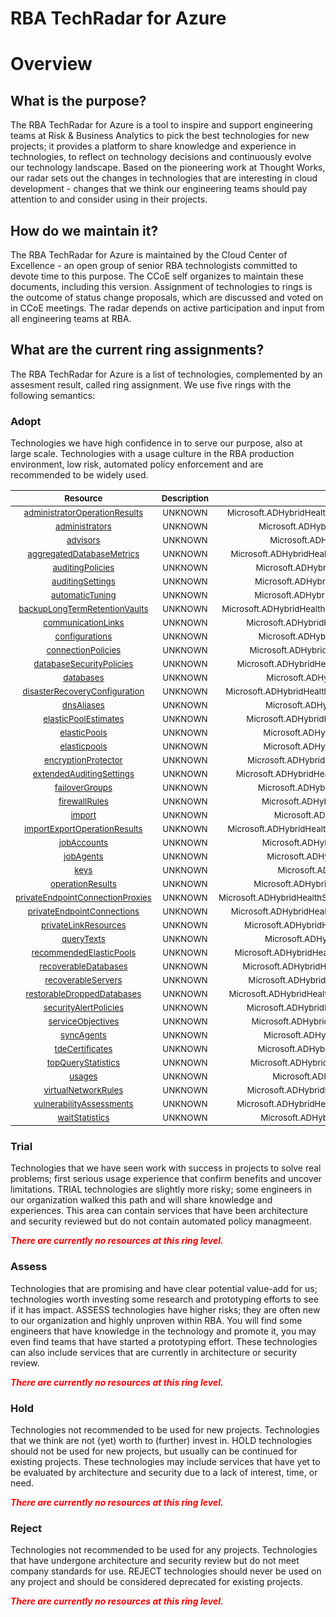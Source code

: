 
RBA TechRadar for Azure
=======================

# Overview

## What is the purpose?


The RBA TechRadar for Azure is a tool to inspire and support engineering teams at Risk & Business Analytics to pick the best technologies for new projects; it provides a platform to share knowledge and experience in technologies, to reflect on technology decisions and continuously evolve our technology landscape.  Based on the pioneering work at Thought Works, our radar sets out the changes in technologies that are interesting in cloud development - changes that we think our engineering teams should pay attention to and consider using in their projects.
## How do we maintain it?


The RBA TechRadar for Azure is maintained by the Cloud Center of Excellence - an open group of senior RBA technologists committed to devote time to this purpose.  The CCoE self organizes to maintain these documents, including this version.  Assignment of technologies to rings is the outcome of status change proposals, which are discussed and voted on in CCoE meetings.  The radar depends on active participation and input from all engineering teams at RBA.
## What are the current ring assignments?


The RBA TechRadar for Azure is a list of technologies, complemented by an assesment result, called ring assignment.  We use five rings with the following semantics:
### Adopt


Technologies we have high confidence in to serve our purpose, also at large scale.  Technologies with a usage culture in the RBA production environment, low risk, automated policy enforcement and are recommended to be widely used.  

|<sub>Resource</sub>|<sub>Description</sub>|<sub>Path</sub>|<sub>Status</sub>|
| :---: | :---: | :---: | :---: |
|<sub>[administratorOperationResults](https://github.com/openrba/python-azure-techradar/tree/master/Microsoft.ADHybridHealthService/servers/administratorOperationResults)</sub>|<sub>UNKNOWN</sub>|<sub>Microsoft.ADHybridHealthService/servers/administratorOperationResults</sub>|<sub>ADOPT</sub>|
|<sub>[administrators](https://github.com/openrba/python-azure-techradar/tree/master/Microsoft.ADHybridHealthService/servers/administrators)</sub>|<sub>UNKNOWN</sub>|<sub>Microsoft.ADHybridHealthService/servers/administrators</sub>|<sub>ADOPT</sub>|
|<sub>[advisors](https://github.com/openrba/python-azure-techradar/tree/master/Microsoft.ADHybridHealthService/servers/advisors)</sub>|<sub>UNKNOWN</sub>|<sub>Microsoft.ADHybridHealthService/servers/advisors</sub>|<sub>ADOPT</sub>|
|<sub>[aggregatedDatabaseMetrics](https://github.com/openrba/python-azure-techradar/tree/master/Microsoft.ADHybridHealthService/servers/aggregatedDatabaseMetrics)</sub>|<sub>UNKNOWN</sub>|<sub>Microsoft.ADHybridHealthService/servers/aggregatedDatabaseMetrics</sub>|<sub>ADOPT</sub>|
|<sub>[auditingPolicies](https://github.com/openrba/python-azure-techradar/tree/master/Microsoft.ADHybridHealthService/servers/auditingPolicies)</sub>|<sub>UNKNOWN</sub>|<sub>Microsoft.ADHybridHealthService/servers/auditingPolicies</sub>|<sub>ADOPT</sub>|
|<sub>[auditingSettings](https://github.com/openrba/python-azure-techradar/tree/master/Microsoft.ADHybridHealthService/servers/auditingSettings)</sub>|<sub>UNKNOWN</sub>|<sub>Microsoft.ADHybridHealthService/servers/auditingSettings</sub>|<sub>ADOPT</sub>|
|<sub>[automaticTuning](https://github.com/openrba/python-azure-techradar/tree/master/Microsoft.ADHybridHealthService/servers/automaticTuning)</sub>|<sub>UNKNOWN</sub>|<sub>Microsoft.ADHybridHealthService/servers/automaticTuning</sub>|<sub>ADOPT</sub>|
|<sub>[backupLongTermRetentionVaults](https://github.com/openrba/python-azure-techradar/tree/master/Microsoft.ADHybridHealthService/servers/backupLongTermRetentionVaults)</sub>|<sub>UNKNOWN</sub>|<sub>Microsoft.ADHybridHealthService/servers/backupLongTermRetentionVaults</sub>|<sub>ADOPT</sub>|
|<sub>[communicationLinks](https://github.com/openrba/python-azure-techradar/tree/master/Microsoft.ADHybridHealthService/servers/communicationLinks)</sub>|<sub>UNKNOWN</sub>|<sub>Microsoft.ADHybridHealthService/servers/communicationLinks</sub>|<sub>ADOPT</sub>|
|<sub>[configurations](https://github.com/openrba/python-azure-techradar/tree/master/Microsoft.ADHybridHealthService/servers/configurations)</sub>|<sub>UNKNOWN</sub>|<sub>Microsoft.ADHybridHealthService/servers/configurations</sub>|<sub>ADOPT</sub>|
|<sub>[connectionPolicies](https://github.com/openrba/python-azure-techradar/tree/master/Microsoft.ADHybridHealthService/servers/connectionPolicies)</sub>|<sub>UNKNOWN</sub>|<sub>Microsoft.ADHybridHealthService/servers/connectionPolicies</sub>|<sub>ADOPT</sub>|
|<sub>[databaseSecurityPolicies](https://github.com/openrba/python-azure-techradar/tree/master/Microsoft.ADHybridHealthService/servers/databaseSecurityPolicies)</sub>|<sub>UNKNOWN</sub>|<sub>Microsoft.ADHybridHealthService/servers/databaseSecurityPolicies</sub>|<sub>ADOPT</sub>|
|<sub>[databases](https://github.com/openrba/python-azure-techradar/tree/master/Microsoft.ADHybridHealthService/servers/databases)</sub>|<sub>UNKNOWN</sub>|<sub>Microsoft.ADHybridHealthService/servers/databases</sub>|<sub>ADOPT</sub>|
|<sub>[disasterRecoveryConfiguration](https://github.com/openrba/python-azure-techradar/tree/master/Microsoft.ADHybridHealthService/servers/disasterRecoveryConfiguration)</sub>|<sub>UNKNOWN</sub>|<sub>Microsoft.ADHybridHealthService/servers/disasterRecoveryConfiguration</sub>|<sub>ADOPT</sub>|
|<sub>[dnsAliases](https://github.com/openrba/python-azure-techradar/tree/master/Microsoft.ADHybridHealthService/servers/dnsAliases)</sub>|<sub>UNKNOWN</sub>|<sub>Microsoft.ADHybridHealthService/servers/dnsAliases</sub>|<sub>ADOPT</sub>|
|<sub>[elasticPoolEstimates](https://github.com/openrba/python-azure-techradar/tree/master/Microsoft.ADHybridHealthService/servers/elasticPoolEstimates)</sub>|<sub>UNKNOWN</sub>|<sub>Microsoft.ADHybridHealthService/servers/elasticPoolEstimates</sub>|<sub>ADOPT</sub>|
|<sub>[elasticPools](https://github.com/openrba/python-azure-techradar/tree/master/Microsoft.ADHybridHealthService/servers/elasticPools)</sub>|<sub>UNKNOWN</sub>|<sub>Microsoft.ADHybridHealthService/servers/elasticPools</sub>|<sub>ADOPT</sub>|
|<sub>[elasticpools](https://github.com/openrba/python-azure-techradar/tree/master/Microsoft.ADHybridHealthService/servers/elasticpools)</sub>|<sub>UNKNOWN</sub>|<sub>Microsoft.ADHybridHealthService/servers/elasticpools</sub>|<sub>ADOPT</sub>|
|<sub>[encryptionProtector](https://github.com/openrba/python-azure-techradar/tree/master/Microsoft.ADHybridHealthService/servers/encryptionProtector)</sub>|<sub>UNKNOWN</sub>|<sub>Microsoft.ADHybridHealthService/servers/encryptionProtector</sub>|<sub>ADOPT</sub>|
|<sub>[extendedAuditingSettings](https://github.com/openrba/python-azure-techradar/tree/master/Microsoft.ADHybridHealthService/servers/extendedAuditingSettings)</sub>|<sub>UNKNOWN</sub>|<sub>Microsoft.ADHybridHealthService/servers/extendedAuditingSettings</sub>|<sub>ADOPT</sub>|
|<sub>[failoverGroups](https://github.com/openrba/python-azure-techradar/tree/master/Microsoft.ADHybridHealthService/servers/failoverGroups)</sub>|<sub>UNKNOWN</sub>|<sub>Microsoft.ADHybridHealthService/servers/failoverGroups</sub>|<sub>ADOPT</sub>|
|<sub>[firewallRules](https://github.com/openrba/python-azure-techradar/tree/master/Microsoft.ADHybridHealthService/servers/firewallRules)</sub>|<sub>UNKNOWN</sub>|<sub>Microsoft.ADHybridHealthService/servers/firewallRules</sub>|<sub>ADOPT</sub>|
|<sub>[import](https://github.com/openrba/python-azure-techradar/tree/master/Microsoft.ADHybridHealthService/servers/import)</sub>|<sub>UNKNOWN</sub>|<sub>Microsoft.ADHybridHealthService/servers/import</sub>|<sub>ADOPT</sub>|
|<sub>[importExportOperationResults](https://github.com/openrba/python-azure-techradar/tree/master/Microsoft.ADHybridHealthService/servers/importExportOperationResults)</sub>|<sub>UNKNOWN</sub>|<sub>Microsoft.ADHybridHealthService/servers/importExportOperationResults</sub>|<sub>ADOPT</sub>|
|<sub>[jobAccounts](https://github.com/openrba/python-azure-techradar/tree/master/Microsoft.ADHybridHealthService/servers/jobAccounts)</sub>|<sub>UNKNOWN</sub>|<sub>Microsoft.ADHybridHealthService/servers/jobAccounts</sub>|<sub>ADOPT</sub>|
|<sub>[jobAgents](https://github.com/openrba/python-azure-techradar/tree/master/Microsoft.ADHybridHealthService/servers/jobAgents)</sub>|<sub>UNKNOWN</sub>|<sub>Microsoft.ADHybridHealthService/servers/jobAgents</sub>|<sub>ADOPT</sub>|
|<sub>[keys](https://github.com/openrba/python-azure-techradar/tree/master/Microsoft.ADHybridHealthService/servers/keys)</sub>|<sub>UNKNOWN</sub>|<sub>Microsoft.ADHybridHealthService/servers/keys</sub>|<sub>ADOPT</sub>|
|<sub>[operationResults](https://github.com/openrba/python-azure-techradar/tree/master/Microsoft.ADHybridHealthService/servers/operationResults)</sub>|<sub>UNKNOWN</sub>|<sub>Microsoft.ADHybridHealthService/servers/operationResults</sub>|<sub>ADOPT</sub>|
|<sub>[privateEndpointConnectionProxies](https://github.com/openrba/python-azure-techradar/tree/master/Microsoft.ADHybridHealthService/servers/privateEndpointConnectionProxies)</sub>|<sub>UNKNOWN</sub>|<sub>Microsoft.ADHybridHealthService/servers/privateEndpointConnectionProxies</sub>|<sub>ADOPT</sub>|
|<sub>[privateEndpointConnections](https://github.com/openrba/python-azure-techradar/tree/master/Microsoft.ADHybridHealthService/servers/privateEndpointConnections)</sub>|<sub>UNKNOWN</sub>|<sub>Microsoft.ADHybridHealthService/servers/privateEndpointConnections</sub>|<sub>ADOPT</sub>|
|<sub>[privateLinkResources](https://github.com/openrba/python-azure-techradar/tree/master/Microsoft.ADHybridHealthService/servers/privateLinkResources)</sub>|<sub>UNKNOWN</sub>|<sub>Microsoft.ADHybridHealthService/servers/privateLinkResources</sub>|<sub>ADOPT</sub>|
|<sub>[queryTexts](https://github.com/openrba/python-azure-techradar/tree/master/Microsoft.ADHybridHealthService/servers/queryTexts)</sub>|<sub>UNKNOWN</sub>|<sub>Microsoft.ADHybridHealthService/servers/queryTexts</sub>|<sub>ADOPT</sub>|
|<sub>[recommendedElasticPools](https://github.com/openrba/python-azure-techradar/tree/master/Microsoft.ADHybridHealthService/servers/recommendedElasticPools)</sub>|<sub>UNKNOWN</sub>|<sub>Microsoft.ADHybridHealthService/servers/recommendedElasticPools</sub>|<sub>ADOPT</sub>|
|<sub>[recoverableDatabases](https://github.com/openrba/python-azure-techradar/tree/master/Microsoft.ADHybridHealthService/servers/recoverableDatabases)</sub>|<sub>UNKNOWN</sub>|<sub>Microsoft.ADHybridHealthService/servers/recoverableDatabases</sub>|<sub>ADOPT</sub>|
|<sub>[recoverableServers](https://github.com/openrba/python-azure-techradar/tree/master/Microsoft.ADHybridHealthService/servers/recoverableServers)</sub>|<sub>UNKNOWN</sub>|<sub>Microsoft.ADHybridHealthService/servers/recoverableServers</sub>|<sub>ADOPT</sub>|
|<sub>[restorableDroppedDatabases](https://github.com/openrba/python-azure-techradar/tree/master/Microsoft.ADHybridHealthService/servers/restorableDroppedDatabases)</sub>|<sub>UNKNOWN</sub>|<sub>Microsoft.ADHybridHealthService/servers/restorableDroppedDatabases</sub>|<sub>ADOPT</sub>|
|<sub>[securityAlertPolicies](https://github.com/openrba/python-azure-techradar/tree/master/Microsoft.ADHybridHealthService/servers/securityAlertPolicies)</sub>|<sub>UNKNOWN</sub>|<sub>Microsoft.ADHybridHealthService/servers/securityAlertPolicies</sub>|<sub>ADOPT</sub>|
|<sub>[serviceObjectives](https://github.com/openrba/python-azure-techradar/tree/master/Microsoft.ADHybridHealthService/servers/serviceObjectives)</sub>|<sub>UNKNOWN</sub>|<sub>Microsoft.ADHybridHealthService/servers/serviceObjectives</sub>|<sub>ADOPT</sub>|
|<sub>[syncAgents](https://github.com/openrba/python-azure-techradar/tree/master/Microsoft.ADHybridHealthService/servers/syncAgents)</sub>|<sub>UNKNOWN</sub>|<sub>Microsoft.ADHybridHealthService/servers/syncAgents</sub>|<sub>ADOPT</sub>|
|<sub>[tdeCertificates](https://github.com/openrba/python-azure-techradar/tree/master/Microsoft.ADHybridHealthService/servers/tdeCertificates)</sub>|<sub>UNKNOWN</sub>|<sub>Microsoft.ADHybridHealthService/servers/tdeCertificates</sub>|<sub>ADOPT</sub>|
|<sub>[topQueryStatistics](https://github.com/openrba/python-azure-techradar/tree/master/Microsoft.ADHybridHealthService/servers/topQueryStatistics)</sub>|<sub>UNKNOWN</sub>|<sub>Microsoft.ADHybridHealthService/servers/topQueryStatistics</sub>|<sub>ADOPT</sub>|
|<sub>[usages](https://github.com/openrba/python-azure-techradar/tree/master/Microsoft.ADHybridHealthService/servers/usages)</sub>|<sub>UNKNOWN</sub>|<sub>Microsoft.ADHybridHealthService/servers/usages</sub>|<sub>ADOPT</sub>|
|<sub>[virtualNetworkRules](https://github.com/openrba/python-azure-techradar/tree/master/Microsoft.ADHybridHealthService/servers/virtualNetworkRules)</sub>|<sub>UNKNOWN</sub>|<sub>Microsoft.ADHybridHealthService/servers/virtualNetworkRules</sub>|<sub>ADOPT</sub>|
|<sub>[vulnerabilityAssessments](https://github.com/openrba/python-azure-techradar/tree/master/Microsoft.ADHybridHealthService/servers/vulnerabilityAssessments)</sub>|<sub>UNKNOWN</sub>|<sub>Microsoft.ADHybridHealthService/servers/vulnerabilityAssessments</sub>|<sub>ADOPT</sub>|
|<sub>[waitStatistics](https://github.com/openrba/python-azure-techradar/tree/master/Microsoft.ADHybridHealthService/servers/waitStatistics)</sub>|<sub>UNKNOWN</sub>|<sub>Microsoft.ADHybridHealthService/servers/waitStatistics</sub>|<sub>ADOPT</sub>|

### Trial


Technologies that we have seen work with success in projects to solve real problems;  first serious usage experience that confirm benefits and uncover limitations.  TRIAL technologies are slightly more risky; some engineers in our organization walked this path and will share knowledge and experiences.  This area can contain services that have been architecture and security reviewed but do not contain automated policy managmeent.  
  
***<font color="red"> There are currently no resources at this ring level. </font>***
### Assess


Technologies that are promising and have clear potential value-add for us; technologies worth investing some research and prototyping efforts to see if it has impact.  ASSESS technologies have higher risks;  they are often new to our organization and highly unproven within RBA.  You will find some engineers that have knowledge in the technology and promote it, you may even find teams that have started a prototyping effort.  These technologies can also include services that are currently in architecture or security review.  
  
***<font color="red"> There are currently no resources at this ring level. </font>***
### Hold


Technologies not recommended to be used for new projects. Technologies that we think are not (yet) worth to (further) invest in.  HOLD technologies should not be used for new projects, but usually can be continued for existing projects.  These technologies may include services that have yet to be evaluated by architecture and security due to a lack of interest, time, or need.  
  
***<font color="red"> There are currently no resources at this ring level. </font>***
### Reject


Technologies not recommended to be used for any projects. Technologies that have undergone architecture and security review but do not meet company standards for use.  REJECT technologies should never be used on any project and should be considered deprecated for existing projects.  
  
***<font color="red"> There are currently no resources at this ring level. </font>***